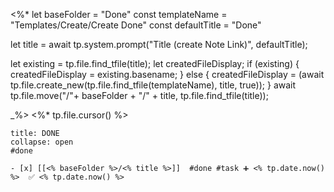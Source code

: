  <%*
let baseFolder = "Done"
const templateName = "Templates/Create/Create Done"
const defaultTitle = "Done"

let title = await tp.system.prompt("Title (create Note Link)", defaultTitle);

let existing = tp.file.find_tfile(title);
let createdFileDisplay;
if (existing) {
  createdFileDisplay = existing.basename;
} else {
  createdFileDisplay = (await tp.file.create_new(tp.file.find_tfile(templateName), title, true));
}
await tp.file.move("/"+ baseFolder + "/" + title, tp.file.find_tfile(title));

_%>
<%* tp.file.cursor() %>
`````ad-done
title: DONE
collapse: open
#done

- [x] [[<% baseFolder %>/<% title %>]]  #done #task ➕ <% tp.date.now() %>  ✅ <% tp.date.now() %>
`````
